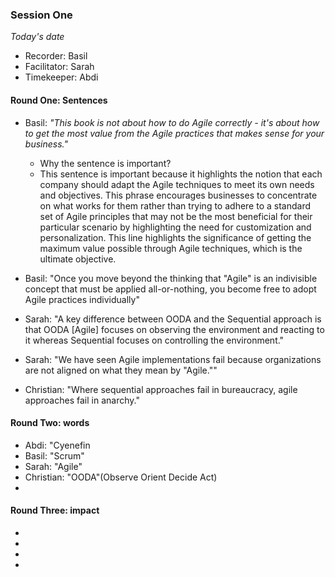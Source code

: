 ### Session One

*Today's date*

- Recorder: Basil
- Facilitator: Sarah
- Timekeeper: Abdi

#### Round One: Sentences

- Basil: *"This book is not about how to do Agile correctly - it's about how to get the most value from the Agile practices that makes sense for your business."*
  - Why the sentence is important?
  - This sentence is important because it highlights the notion that each company should adapt the Agile techniques to meet its own needs and objectives. This phrase encourages businesses to concentrate on what works for them rather than trying to adhere to a standard set of Agile principles that may not be the most beneficial for their particular scenario by highlighting the need for customization and personalization. This line highlights the significance of getting the maximum value possible through Agile techniques, which is the ultimate objective.
 
- Basil: "Once you move beyond the thinking that "Agile" is an indivisible concept that must be applied all-or-nothing, you become free to adopt Agile practices individually"
- Sarah: "A key difference between OODA and the Sequential approach is that OODA [Agile] focuses on observing the environment and reacting to it whereas Sequential focuses on controlling the environment."
- Sarah: "We have seen Agile implementations fail because organizations are not aligned on what they mean by "Agile.""
- Christian: "Where sequential approaches fail in bureaucracy, agile approaches fail in anarchy."

#### Round Two: words

- Abdi: "Cyenefin
- Basil: "Scrum"
- Sarah: "Agile"
- Christian: "OODA"(Observe Orient Decide Act)
- 


#### Round Three: impact

- 
- 
- 
- 
